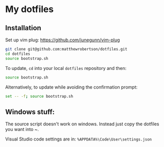 # My dotfiles

## Installation

Set up vim plug: https://github.com/junegunn/vim-plug

```bash
git clone git@github.com:matthewrobertson/dotfiles.git
cd dotfiles
source bootstrap.sh
```

To update, `cd` into your local `dotfiles` repository and then:

```bash
source bootstrap.sh
```

Alternatively, to update while avoiding the confirmation prompt:

```bash
set -- -f; source bootstrap.sh
```

## Windows stuff:

The source script doesn't work on windows. Instead just copy the dotfiles you
want into ~.

Visual Studio code settings are in: `%APPDATA%\Code\User\settings.json`

